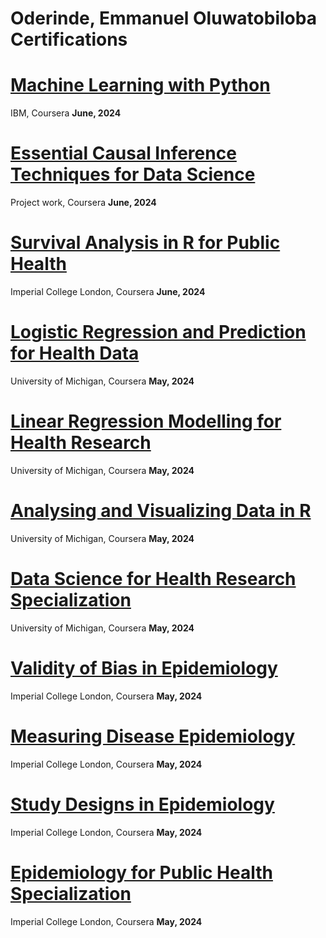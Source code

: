 # Oderinde, Emmanuel Oluwatobiloba Certifications

# [Machine Learning with Python](https://www.coursera.org/account/accomplishments/certificate/48M44M8UFK74)
IBM, Coursera **June, 2024**

# [Essential Causal Inference Techniques for Data Science](https://www.coursera.org/account/accomplishments/certificate/DGS33YE3RBZC)
Project work, Coursera **June, 2024**

# [Survival Analysis in R for Public Health](https://www.coursera.org/account/accomplishments/certificate/X4QXSV33NCZC)
Imperial College London, Coursera **June, 2024**

# [Logistic Regression and Prediction for Health Data](https://www.coursera.org/account/accomplishments/certificate/6N6XXRFTUZ9G)
University of Michigan, Coursera **May, 2024**

# [Linear Regression Modelling for Health Research](https://www.coursera.org/account/accomplishments/certificate/MBEPAQZKB8JK)
University of Michigan, Coursera **May, 2024**

# [Analysing and Visualizing Data in R](https://www.coursera.org/account/accomplishments/certificate/ZWQQ6KXYCZRP)
University of Michigan, Coursera **May, 2024**

# [Data Science for Health Research Specialization](https://www.coursera.org/account/accomplishments/specialization/certificate/QWL696YTPJ3Q)
University of Michigan, Coursera **May, 2024**

# [Validity of Bias in Epidemiology](https://www.coursera.org/account/accomplishments/certificate/6FMN3EXHLCD2)
Imperial College London, Coursera **May, 2024**

# [Measuring Disease Epidemiology](https://www.coursera.org/account/accomplishments/verify/KY3ZRQRANLES)
Imperial College London, Coursera **May, 2024**

# [Study Designs in Epidemiology](https://www.coursera.org/account/accomplishments/certificate/R6N8N6LYWU2S)
Imperial College London, Coursera **May, 2024**

# [Epidemiology for Public Health Specialization](https://www.coursera.org/account/accomplishments/specialization/certificate/U65HHE9HHFA6)
Imperial College London, Coursera **May, 2024**
